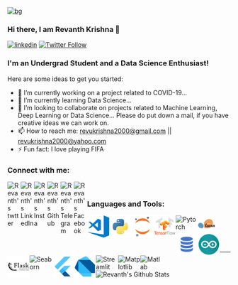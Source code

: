 [![bg][banner]][website]

### Hi there, I am Revanth Krishna 👋

[![linkedin](https://img.shields.io/website?label=Revanth&style=for-the-badge&&logo=linkedin&url=https%3A%2F%2Fcodestackr.com)](https://www.linkedin.com/in/reyvnth/)
[![Twitter Follow](https://img.shields.io/twitter/follow/Revanth?color=1DA1F2&logo=twitter&style=for-the-badge)](https://twitter.com/reyvnth)


### I'm an Undergrad Student and a Data Science Enthusiast!

Here are some ideas to get you started:

- 🔭 I’m currently working on a project related to COVID-19...
- 🌱 I’m currently learning Data Science...
- 👯 I’m looking to collaborate on projects related to Machine Learning, Deep Learning or Data Science... Please do put down a mail, if you have creative ideas we can work on.
- 📫 How to reach me: revukrishna2000@gmail.com || revukrishna2000@yahoo.com
- ⚡ Fun fact: I love playing FIFA

### Connect with me:

[<img align="left" alt="Revanth's twtter" width="30px" src="https://cdn.jsdelivr.net/npm/simple-icons@v3/icons/twitter.svg" />][twitter]
[<img align="left" alt="Revanth's LinkedIn" width="30px" src="https://cdn.jsdelivr.net/npm/simple-icons@v3/icons/linkedin.svg" />][linkedin]
[<img align="left" alt="Revanth's Insta" width="30px" src="https://cdn.jsdelivr.net/npm/simple-icons@v3/icons/instagram.svg" />][instagram]
[<img align="left" alt="Revanth's Github" width="30px" src="https://cdn.jsdelivr.net/npm/simple-icons@v3/icons/github.svg" />][github]
[<img align="left" alt="Revanth's Telegram" width="30px" src="https://cdn.jsdelivr.net/npm/simple-icons@v3/icons/telegram.svg" />][Telegram]
[<img align="left" alt="Revanth's Facebook" width="30px" src="https://cdn.jsdelivr.net/npm/simple-icons@v3/icons/facebook.svg" />][Facebook]

<br />

### Languages and Tools:

<img align="left" alt="Visual Studio Code" width="50px" src="https://raw.githubusercontent.com/github/explore/80688e429a7d4ef2fca1e82350fe8e3517d3494d/topics/visual-studio-code/visual-studio-code.png" />
<img align="left" alt="python" width="50px" src="https://raw.githubusercontent.com/github/explore/80688e429a7d4ef2fca1e82350fe8e3517d3494d/topics/python/python.png" />
<img align="left" alt="Jupyter Notebook" width="50px" src="https://raw.githubusercontent.com/github/explore/80688e429a7d4ef2fca1e82350fe8e3517d3494d/topics/jupyter-notebook/jupyter-notebook.png" />
<img align="left" alt="Tensorflow" width="50px" src="https://raw.githubusercontent.com/github/explore/80688e429a7d4ef2fca1e82350fe8e3517d3494d/topics/tensorflow/tensorflow.png" />
<img align="left" alt="Pytorch" width="50px" src="https://avatars0.githubusercontent.com/u/21003710?s=200&v=4" />
<img align="left" alt="scikit-learn" width="40px" src="https://raw.githubusercontent.com/github/explore/80688e429a7d4ef2fca1e82350fe8e3517d3494d/topics/scikit-learn/scikit-learn.png" />
<img align="left" alt="sql" width="50px" src="https://raw.githubusercontent.com/github/explore/80688e429a7d4ef2fca1e82350fe8e3517d3494d/topics/sql/sql.png" />
<img align="left" alt="arduino" width="50px" src="https://raw.githubusercontent.com/github/explore/80688e429a7d4ef2fca1e82350fe8e3517d3494d/topics/arduino/arduino.png" />
<img align="left" alt="Flask" width="50px" src="https://raw.githubusercontent.com/github/explore/80688e429a7d4ef2fca1e82350fe8e3517d3494d/topics/flask/flask.png" />
<img align="left" alt="Seaborn" width="50px" src="https://user-images.githubusercontent.com/315810/92254613-279c8000-ee9f-11ea-9b73-5622a7d95f3f.png" />
<img align="left" alt="Flutter" width="50px" src="https://raw.githubusercontent.com/github/explore/80688e429a7d4ef2fca1e82350fe8e3517d3494d/topics/flutter/flutter.png" />
<img align="left" alt="Dart" width="50px" src="https://raw.githubusercontent.com/github/explore/80688e429a7d4ef2fca1e82350fe8e3517d3494d/topics/dart/dart.png" />
<img align="left" alt="Streamlit" width="50px" src="https://assets.website-files.com/5dc3b47ddc6c0c2a1af74ad0/5e18182db827fa0659541754_RGB_Logo_Vertical_Color_Light_Bg.png" />
<img align="left" alt="Matplotlib" width="50px" src = "https://matplotlib.org/_static/logo2_compressed.svg" />
<img align="left" alt="Matlab" width="50px" src = "https://banner2.cleanpng.com/20180703/yrf/kisspng-matlab-simulink-signal-processing-programming-lang-cube-island-online-survival-3d-5b3b394d2f1946.2068935715306079491929.jpg" />
<br />
<br />
<br />
<br />

---

<img align="left" alt="Revanth's Github Stats" src="https://github-readme-stats.vercel.app/api?username=reyvnth&&show_icons=true&title_color=ffffff&icon_color=bb2acf&text_color=daf7dc&bg_color=151515">

[banner]: https://github.com/revanthkris/revanthkris/blob/main/banner%20(1).jpg
[website]: ---
[twitter]: https://twitter.com/reyvnth
[instagram]: https://www.instagram.com/reyvnth_/
[linkedin]: https://www.linkedin.com/in/reyvnth/
[github]: https://github.com/reyvnth/
[Telegram]: https://t.me/reyvnth/
[Facebook]: https://www.facebook.com/reyvnth/
